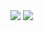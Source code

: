 
<img src="https://github-readme-stats.vercel.app/api?username=amartyaa&&show_icons=true&title_color=be79df&icon_color=f3d1f4&text_color=d2fafb&bg_color=2c003e">
<img src="https://github-readme-stats.vercel.app/api/top-langs/?username=amartyaa&theme=dark">
